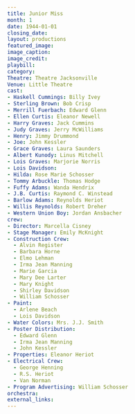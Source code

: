 ```yaml
---
title: Junior Miss
month: 1
date: 1944-01-01
closing_date:
layout: productions
featured_image:
image_caption:
image_credit:
playbill:
category:
Theatre: Theatre Jacksonville
Venue: Little Theatre
cast:
- Haskell Cummings: Billy Ivey
- Sterling Brown: Bob Crisp
- Merrill Fuerbach: Edward Glenn
- Ellen Curtis: Eleanor Newell
- Harry Graves: Jack Cummins
- Judy Graves: Jerry McWilliams
- Henry: Jimmy Drummond
- Joe: John Kessler
- Grace Graves: Laura Saunders
- Albert Kunody: Linus Mitchell
- Lois Graves: Marjorie Norris
- Lois Davidson:
- Hilda: Rose Marie Schosser
- Tommy Arbuckle: Thomas Hodge
- Fuffy Adams: Wanda Hendrix
- J.B. Curtis: Raymond C. Winstead
- Barlow Adams: Reynolds Heriot
- Willis Reynolds: Robert Dreher
- Western Union Boy: Jordan Ansbacher
crew:
- Director: Marcella Cisney
- Stage Manager: Emily McKnight
- Construction Crew:
  - Alvin Register
  - Barbara Horne
  - Elmo Lehman
  - Irma Jean Manning
  - Marie Garcia
  - Mary Dee Larter
  - Mary Knight
  - Shirley Davidson
  - William Schosser
- Paint:
  - Arlene Beach
  - Lois Davidson
- Water Colors: Mrs. J.J. Smith
- Poster Distribution:
  - Edward Glenn
  - Irma Jean Manning
  - John Kessler
- Properties: Eleanor Heriot
- Electrical Crew:
  - George Henning
  - R.S. Heriot
  - Van Norman
- Program Advertising: William Schosser
orchestra:
external_links:
---
```

